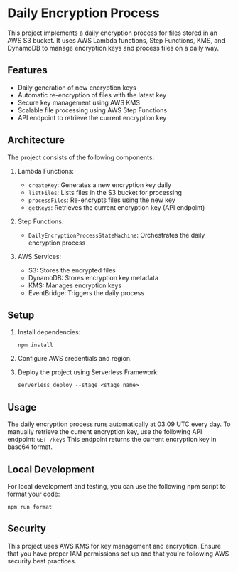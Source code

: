 # Daily Encryption Process

This project implements a daily encryption process for files stored in an AWS S3 bucket. It uses AWS Lambda functions, Step Functions, KMS, and DynamoDB to manage encryption keys and process files on a daily way.

## Features

- Daily generation of new encryption keys
- Automatic re-encryption of files with the latest key
- Secure key management using AWS KMS
- Scalable file processing using AWS Step Functions
- API endpoint to retrieve the current encryption key

## Architecture

The project consists of the following components:

1. Lambda Functions:
   - `createKey`: Generates a new encryption key daily
   - `listFiles`: Lists files in the S3 bucket for processing
   - `processFiles`: Re-encrypts files using the new key
   - `getKeys`: Retrieves the current encryption key (API endpoint)

2. Step Functions:
   - `DailyEncryptionProcessStateMachine`: Orchestrates the daily encryption process

3. AWS Services:
   - S3: Stores the encrypted files
   - DynamoDB: Stores encryption key metadata
   - KMS: Manages encryption keys
   - EventBridge: Triggers the daily process

## Setup

1. Install dependencies:
   ```
   npm install
   ```

2. Configure AWS credentials and region.

3. Deploy the project using Serverless Framework:
   ```
   serverless deploy --stage <stage_name>
   ```

## Usage

The daily encryption process runs automatically at 03:09 UTC every day. To manually retrieve the current encryption key, use the following API endpoint: `GET /keys`
This endpoint returns the current encryption key in base64 format.

## Local Development

For local development and testing, you can use the following npm script to format your code:

   ```
   npm run format
   ```


## Security

This project uses AWS KMS for key management and encryption. Ensure that you have proper IAM permissions set up and that you're following AWS security best practices.

